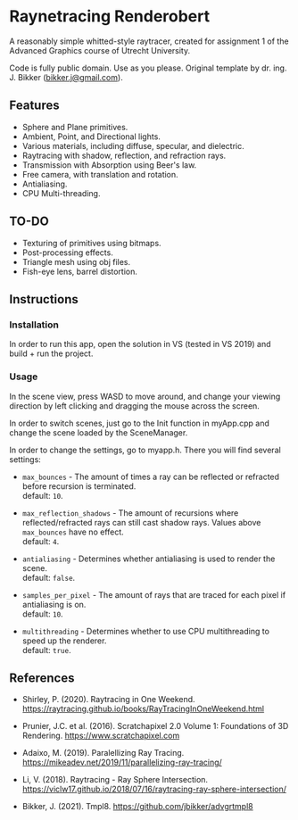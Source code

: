 # Raynetracing Renderobert

A reasonably simple whitted-style raytracer, created for assignment 1 of the Advanced Graphics course of Utrecht University.

Code is fully public domain. Use as you please.
Original template by dr. ing. J. Bikker (bikker.j@gmail.com).

## Features

- Sphere and Plane primitives.
- Ambient, Point, and Directional lights.
- Various materials, including diffuse, specular, and dielectric.
- Raytracing with shadow, reflection, and refraction rays.
- Transmission with Absorption using Beer's law.
- Free camera, with translation and rotation.
- Antialiasing.
- CPU Multi-threading.

## TO-DO

- Texturing of primitives using bitmaps.
- Post-processing effects.
- Triangle mesh using obj files.
- Fish-eye lens, barrel distortion.

## Instructions

### Installation

In order to run this app, open the solution in VS (tested in VS 2019) and build + run the project.

### Usage

In the scene view, press WASD to move around, and change your viewing direction by left clicking and dragging the mouse across the screen.

In order to switch scenes, just go to the Init function in myApp.cpp and change the scene loaded by the SceneManager.

In order to change the settings, go to myapp.h. There you will find several settings:

- `max_bounces` - The amount of times a ray can be reflected or refracted before recursion is terminated.\
    default: `10`.

- `max_reflection_shadows` - The amount of recursions where reflected/refracted rays can still cast shadow rays. Values above `max_bounces` have no effect.\
    default: `4`.

- `antialiasing` - Determines whether antialiasing is used to render the scene.\
    default: `false`.

- `samples_per_pixel` - The amount of rays that are traced for each pixel if antialiasing is on.\
    default: `10`.
  
- `multithreading` - Determines whether to use CPU multithreading to speed up the renderer.\
    default: `true`.

## References

- Shirley, P. (2020). Raytracing in One Weekend.
https://raytracing.github.io/books/RayTracingInOneWeekend.html

- Prunier, J.C. et al. (2016). Scratchapixel 2.0 Volume 1: Foundations of 3D Rendering.
https://www.scratchapixel.com

- Adaixo, M. (2019). Paralellizing Ray Tracing.
https://mikeadev.net/2019/11/parallelizing-ray-tracing/

- Li, V. (2018). Raytracing - Ray Sphere Intersection.
https://viclw17.github.io/2018/07/16/raytracing-ray-sphere-intersection/

- Bikker, J. (2021). Tmpl8.
https://github.com/jbikker/advgrtmpl8